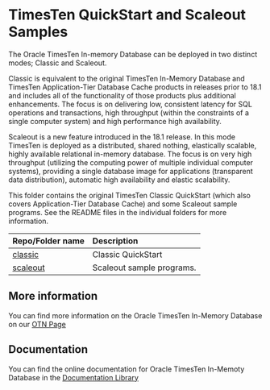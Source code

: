 # TimesTen QuickStart and Scaleout Samples

The Oracle TimesTen In-memory Database can be deployed in two distinct modes; Classic and Scaleout.

Classic is equivalent to the original TimesTen In-Memory Database and TimesTen Application-Tier Database Cache products in releases prior to 18.1 and includes all of the functionality of those products plus additional enhancements. The focus is on delivering low, consistent latency for SQL operations and transactions, high throughput (within the constraints of a single computer system) and high performance high availability.

Scaleout is a new feature introduced in the 18.1 release. In this mode TimesTen is deployed as a distributed, shared nothing, elastically scalable, highly available relational in-memory database. The focus is on very high throughput (utilizing the computing power of multiple individual computer systems), providing a single database image for applications (transparent data distribution), automatic high availability and elastic scalability.

This folder contains the original TimesTen Classic QuickStart (which also covers Application-Tier Database Cache) and some Scaleout sample programs. See the README files in the individual folders for more information.

| Repo/Folder name            | Description                                     |
| :-------------------------- | :---------------------------------------------- |
| [classic](./classic)        | Classic QuickStart                         |
| [scaleout](./scaleout)              | Scaleout sample programs.                      |

## More information
You can find more information on the Oracle TimesTen In-Memory Database on our [OTN Page](https://www.oracle.com/technetwork/database/database-technologies/timesten/overview/index.html)

## Documentation
You can find the online documentation for Oracle TimesTen In-Memoty Database in the [Documentation Library](https://docs.oracle.com/database/timesten-18.1/)
